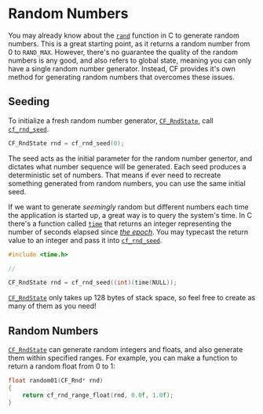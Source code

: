 # Random Numbers

You may already know about the [`rand`](https://en.cppreference.com/w/c/numeric/random/rand) function in C to generate random numbers. This is a great starting point, as it returns a random number from 0 to `RAND_MAX`. However, there's no guarantee the quality of the random numbers is any good, and also refers to global state, meaning you can only have a single random number generator. Instead, CF provides it's own method for generating random numbers that overcomes these issues.

## Seeding

To initialize a fresh random number generator, [`CF_RndState`](https://randygaul.github.io/cute_framework/#/random/cf_rndstate), call [`cf_rnd_seed`](https://randygaul.github.io/cute_framework/#/random/cf_rnd_seed).

```cpp
CF_RndState rnd = cf_rnd_seed(0);
```

The seed acts as the initial parameter for the random number genertor, and dictates what number sequence will be generated. Each seed produces a deterministic set of numbers. That means if ever need to recreate something generated from random numbers, you can use the same initial seed.

If we want to generate _seemingly_ random but different numbers each time the application is started up, a great way is to query the system's time. In C there's a function called [`time`](https://en.cppreference.com/w/c/chrono/time) that returns an integer representing the number of seconds elapsed since [_the epoch_](https://en.wikipedia.org/wiki/Epoch_(computing)). You may typecast the return value to an integer and pass it into [`cf_rnd_seed`](https://randygaul.github.io/cute_framework/#/random/cf_rnd_seed).

```cpp
#include <time.h>

// 

CF_RndState rnd = cf_rnd_seed((int)(time(NULL));
```

[`CF_RndState`](https://randygaul.github.io/cute_framework/#/random/cf_rndstate) only takes up 128 bytes of stack space, so feel free to create as many of them as you need!

## Random Numbers

[`CF_RndState`](https://randygaul.github.io/cute_framework/#/random/cf_rndstate) can generate random integers and floats, and also generate them within specified ranges. For example, you can make a function to return a random float from 0 to 1:

```cpp
float random01(CF_Rnd* rnd)
{
	return cf_rnd_range_float(rnd, 0.0f, 1.0f);
}
```

